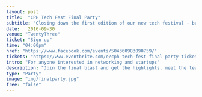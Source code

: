 ```yaml
---
layout: post
title:  "CPH Tech Fest Final Party"
subtitle: "Closing down the first edition of our new tech festival - but not without you and not without a big bang."
date:   2016-09-30
venue: "TwentyThree"
ticket: "Sign up"
time: "04:00pm"
href: "https://www.facebook.com/events/504360983090759/"
tickets: "https://www.eventbrite.com/e/cph-tech-fest-final-party-tickets-28037587178"
intro: "For anyone interested in networking and startups"
description: "Join the final blast and get the highlights, meet the team and our co-creators, hear what is next for Tech Fest and party with us."
type: "Party"
image: "img/finalparty.jpg"
free: "false"
---
```

<!-- fill in the URL of your event host page if you haven't enough information for a detail page, so the event link won't point on the detail page at all -->
